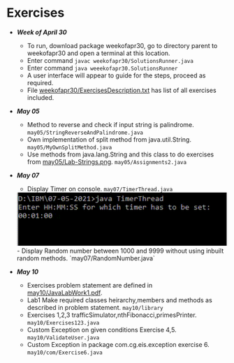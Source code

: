 # Exercises

- ___Week of April 30___
    - To run, download package weekofapr30, go to directory parent to weekofapr30 and open a terminal at this location.
    - Enter command ```javac weekofapr30/SolutionsRunner.java```
    - Enter command ```java weeekofapr30.SolutionsRunner```
    - A user interface will appear to guide for the steps, proceed as required.
    - File [weekofapr30/ExercisesDescription.txt](https://github.com/AshGaur/Java-FSD-Assignments/tree/main/Exercises/weekofapr30/ExercisesDescription.txt) has list of all exercises included.
    
- ___May 05___
    - Method to reverse and check if input string is palindrome. `may05/StringReverseAndPalindrome.java`
    - Own implementation of split method from java.util.String. `may05/MyOwnSplitMethod.java`
    - Use methods from java.lang.String and this class to do exercises from [may05/Lab-Strings.png](https://github.com/AshGaur/Java-FSD-Assignments/tree/main/Exercises/may05/Lab-Strings.png). `may05/Assignments2.java`

- ___May 07___
    - Display Timer on console. `may07/TimerThread.java`
    <img src="may07/timer.gif" alt="Timer" width="500"/>
    - Display Random number between 1000 and 9999 without using inbuilt random methods. `may07/RandomNumber.java`

- ___May 10___
    - Exercises problem statement are defined in [may10/JavaLabWork1.pdf](https://github.com/AshGaur/Java-FSD-Assignments/tree/main/Exercises/may10/JavaLabWork.pdf).
    - Lab1 Make required classes heirarchy,members and methods as described in problem statement. `may10/library`
    - Exercises 1,2,3 trafficSimulator,nthFibonacci,primesPrinter. `may10/Exercises123.java`
    - Custom Exception on given conditions Exercise 4,5. `may10/ValidateUser.java`
    - Custom Exception in package com.cg.eis.exception exercise 6. `may10/com/Exercise6.java`